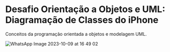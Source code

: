 # Desafio Orientação a Objetos e UML: Diagramação de Classes do iPhone

Conceitos da programação orientada a objetos e modelagem UML.

![WhatsApp Image 2023-10-09 at 16 49 02](https://github.com/PedroZangirolami/desafio-modelagem-uml/assets/110179383/0e97e23e-266c-4f2c-bf68-1a7b2058803d)
